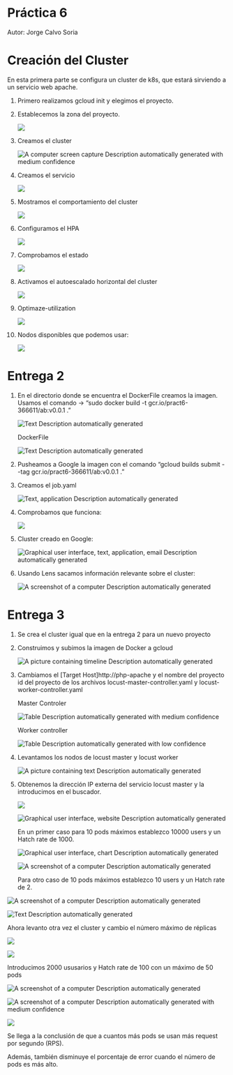 # Práctica 6 
Autor: Jorge Calvo Soria

# Creación del Cluster
En esta primera parte se configura un cluster de k8s, que estará sirviendo a un servicio web apache.
1.  Primero realizamos gcloud init y elegimos el proyecto.
2.  Establecemos la zona del proyecto.

    ![](media/90f57e796973cae148270310adb6af7a.png)

3.  Creamos el cluster

    ![A computer screen capture Description automatically generated with medium confidence](media/22952a9f40fabaa2626d1ed21e0fce4b.png)

4.  Creamos el servicio

    ![](media/c092214e7e29a99cbdd821f1c3275802.png)

5.  Mostramos el comportamiento del cluster

    ![](media/0024ad064842103e467cdf9310808d8f.png)

6.  Configuramos el HPA

    ![](media/41a969499184c492bb18d4cb071c83ed.png)

7.  Comprobamos el estado

    ![](media/da473b9201c5f746afe93d8479c1f172.png)

8.  Activamos el autoescalado horizontal del cluster

    ![](media/38853c30d899803168e50a6c79afdeb5.png)

9.  Optimaze-utilization

    ![](media/0d5c6d694d05cf6cc87897d936c8e96a.png)

10. Nodos disponibles que podemos usar:

    ![](media/701e511320f1d3aaffb847769060aeed.png)

# Entrega 2

1.  En el directorio donde se encuentra el DockerFile creamos la imagen. Usamos el comando -\> “sudo docker build -t gcr.io/pract6-366611/ab:v0.0.1 .”

    ![Text Description automatically generated](media/f9b7df5ae2d606e61dd581cd0d8f54c9.png)

    DockerFile

    ![Text Description automatically generated](media/abc5a2e1537782fb4c1349c97288c485.png)

2.  Pusheamos a Google la imagen con el comando “gcloud builds submit --tag gcr.io/pract6-366611/ab:v0.0.1 .”
3.  Creamos el job.yaml

    ![Text, application Description automatically generated](media/23bd4b971f7a50bfc0c278eab93ec6a1.png)

4.  Comprobamos que funciona:

    ![](media/1a703f5b8fb1c50e519d3e715acd321d.png)

5.  Cluster creado en Google:

    ![Graphical user interface, text, application, email Description automatically generated](media/ed6898d2a8b87e3b15f48184103aaa08.png)

6.  Usando Lens sacamos información relevante sobre el cluster:

    ![A screenshot of a computer Description automatically generated](media/6d06e1fa96d81068968051cd8515bd7d.png)

# Entrega 3

1.  Se crea el cluster igual que en la entrega 2 para un nuevo proyecto
2.  Construimos y subimos la imagen de Docker a gcloud

    ![A picture containing timeline Description automatically generated](media/fb71ba85edcbb38eefce791d487ca131.png)

3.  Cambiamos el [Target Host]http://php-apache y el nombre del proyecto id del proyecto de los archivos locust-master-controller.yaml y locust-worker-controller.yaml

    Master Controler

    ![Table Description automatically generated with medium confidence](media/7e9d64c054dd5febbf5af3e996fdf764.png)

    Worker controller

    ![Table Description automatically generated with low confidence](media/e30a5659799353d742537151fca22260.png)

4.  Levantamos los nodos de locust master y locust worker

    ![A picture containing text Description automatically generated](media/6ab47f5eaef3f1d96edb69cee14955dc.png)

5.  Obtenemos la dirección IP externa del servicio locust master y la introducimos en el buscador.

    ![](media/277d491f676b5d2d64923e2a01322738.png)

    ![Graphical user interface, website Description automatically generated](media/78baf325f33682aa5565b18f7350d571.png)

    En un primer caso para 10 pods máximos establezco 10000 users y un Hatch rate de 1000.

    ![Graphical user interface, chart Description automatically generated](media/aba14b750945814b281b065db3abc17f.png)

    ![A screenshot of a computer Description automatically generated](media/c216eefbdf5f160dae2041c1a3324abf.png)

    Para otro caso de 10 pods máximos establezco 10 users y un Hatch rate de 2.

![A screenshot of a computer Description automatically generated](media/cf2b99019137e4bb9789c6931478ef08.png)

![Text Description automatically generated](media/1a5d0dfc14a52ddc06efad517dca2257.png)

Ahora levanto otra vez el cluster y cambio el número máximo de réplicas

![](media/3319ef743cfeb945d3675912ecc4fdd0.png)

![](media/4ad018ad4500b9e45f28a7ae3dcba058.png)

Introducimos 2000 ususarios y Hatch rate de 100 con un máximo de 50 pods

![A screenshot of a computer Description automatically generated](media/d2d073a9b8ee9888ef051e5c4f026bbf.png)

![A screenshot of a computer Description automatically generated with medium confidence](media/461bb2c95532daf78fd6dab4379a0d00.png)

![](media/faaec5cbcbed00762cc91326c349173c.png)

Se llega a la conclusión de que a cuantos más pods se usan más request por segundo (RPS).

Además, también disminuye el porcentaje de error cuando el número de pods es más alto.
